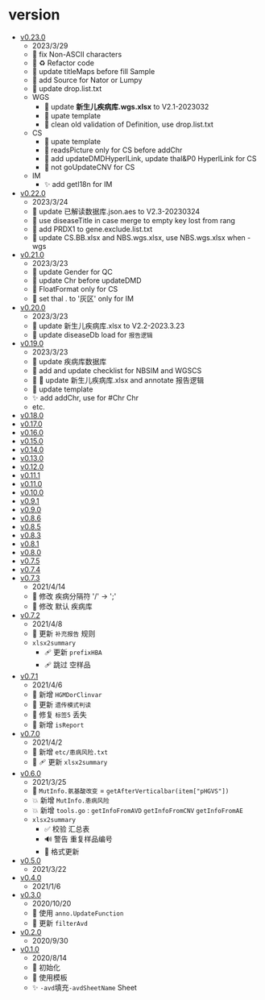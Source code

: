 # version

- [v0.23.0](cccce254)
  - 2023/3/29
  - :rotating_light: fix Non-ASCII characters
  - :art: :recycle: Refactor code
  - :bug: update titleMaps before fill Sample
  - :wrench: add Source for Nator or Lumpy
  - :wrench: update drop.list.txt
  - WGS
    - :bento: update **新生儿疾病库.wgs.xlsx** to V2.1-2023032
    - :bento: upate template
    - :wrench: clean old validation of Definition, use drop.list.txt
  - CS
    - :bento: upate template
    - :wrench: readsPicture only for CS before addChr
    - :wrench: add updateDMDHyperlLink, update thal&P0 HyperlLink for CS
    - :wrench: not goUpdateCNV for CS
  - IM
    - :sparkles: add getI18n for IM
- [v0.22.0](7c651570)
  - 2023/3/24
  - :bento: update 已解读数据库.json.aes to V2.3-20230324
  - :bug: use diseaseTitle in case merge to empty key lost from rang
  - :wrench: add PRDX1 to gene.exclude.list.txt
  - :bento: update CS.BB.xlsx and NBS.wgs.xlsx, use NBS.wgs.xlsx when -wgs
- [v0.21.0](d933787d)
  - 2023/3/23
  - :wrench: update Gender for QC
  - :wrench: update Chr before updateDMD
  - :wrench: FloatFormat only for CS
  - :wrench: set thal . to '灰区' only for IM
- [v0.20.0](48049684)
  - 2023/3/23
  - :bento: update 新生儿疾病库.xlsx to V2.2-2023.3.23
  - :wrench: update diseaseDb load for `报告逻辑`
- [v0.19.0](ec53a9f6)
  - 2023/3/23
  - :memo: update 疾病库数据库
  - :memo: add and update checklist for NBSIM and WGSCS
  - :bento: :wrench: update 新生儿疾病库.xlsx and annotate 报告逻辑
  - :wrench: update template
  - :sparkles: add addChr, use for #Chr Chr
  - etc.
- [v0.18.0](2ae521de)
- [v0.17.0](ffd9a7af)
- [v0.16.0](603da653)
- [v0.15.0](124d33b8)
- [v0.14.0](2bc323f7)
- [v0.13.0](9f845d80)
- [v0.12.0](588207a2)
- [v0.11.1](63240803)
- [v0.11.0](b07955b0)
- [v0.10.0](14e3ff8f)
- [v0.9.1](794f4771)
- [v0.9.0](2c383931)
- [v0.8.6](dabcf954)
- [v0.8.5](bddfd253)
- [v0.8.3](b2bedaf6)
- [v0.8.1](aa05ac32)
- [v0.8.0](e106a4cf)
- [v0.7.5](267a0639)
- [v0.7.4](ce7d4d6d)
- [v0.7.3](e73444e1)
  - 2021/4/14
  - :wrench: 修改 疾病分隔符 '/' -> ';'
  - :wrench: 修改 默认 疾病库
- [v0.7.2](d413e74f)
  - 2021/4/8
  - :wrench: 更新 `补充报告` 规则
  - `xlsx2summary`
    - :adhesive_bandage: 更新 `prefixHBA`
    - :adhesive_bandage: 跳过 空样品
- [v0.7.1](c52bdd4f)
  - 2021/4/6
  - :wrench: 新增 `HGMDorClinvar`
  - :wrench: 更新 `遗传模式判读`
  - :bug: 修复 `标签5` 丢失
  - :wrench: 新增 `isReport`
- [v0.7.0](50462909)
  - 2021/4/2
  - :bento: 新增 `etc/患病风险.txt`
  - :wrench: :adhesive_bandage: 更新 `xlsx2summary`
- [v0.6.0](aa20750f)
  - 2021/3/25
  - :triangular_flag_on_post: `MutInfo.氨基酸改变` = `getAfterVerticalbar(item["pHGVS"])`
  - :boom: 新增 `MutInfo.患病风险`
  - :boom: 新增 `tools.go` : `getInfoFromAVD` `getInfoFromCNV` `getInfoFromAE`
  - `xlsx2summary`
    - :white_check_mark: 校验 汇总表
    - :loud_sound: 警告 重复样品编号
    - :wrench: 格式更新
- [v0.5.0](6dcdc236)
  - 2021/3/22
- [v0.4.0](20677f37)
  - 2021/1/6
- [v0.3.0](595472d2)
  - 2020/10/20
  - :wrench: 使用 `anno.UpdateFunction`
  - :wrench: 更新 `filterAvd`
- [v0.2.0](ab74f685)
  - 2020/9/30
- [v0.1.0](073d11ad)
  - 2020/8/14
  - :tada: 初始化
  - :bento: 使用模板
  - :sparkles: `-avd`填充`-avdSheetName` Sheet
